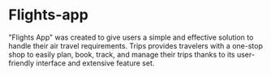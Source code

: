 # Flights-app
"Flights App" was created to give users a simple and effective solution to handle their air travel requirements. Trips provides travelers with a one-stop shop to easily plan, book, track, and manage their trips thanks to its user-friendly interface and extensive feature set.
